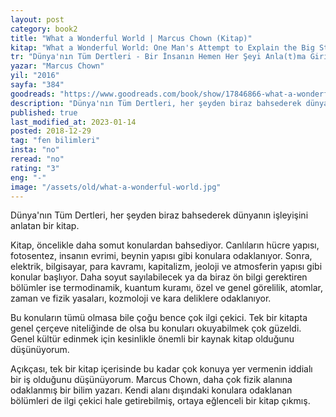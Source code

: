 ```yaml
---
layout: post  
category: book2  
title: "What a Wonderful World | Marcus Chown (Kitap)"  
kitap: "What a Wonderful World: One Man's Attempt to Explain the Big Stuff"  
tr: "Dünya'nın Tüm Dertleri - Bir İnsanın Hemen Her Şeyi Anla(t)ma Girişimi"  
yazar: "Marcus Chown"  
yil: "2016"  
sayfa: "384"  
goodreads: "https://www.goodreads.com/book/show/17846866-what-a-wonderful-world"
description: "Dünya'nın Tüm Dertleri, her şeyden biraz bahsederek dünyanın işleyişini anlatıyor. Yazar: Marcus Chown"
published: true
last_modified_at: 2023-01-14
posted: 2018-12-29
tag: "fen bilimleri"
insta: "no"
reread: "no"
rating: "3"
eng: "-"
image: "/assets/old/what-a-wonderful-world.jpg"
---
```


Dünya'nın Tüm Dertleri, her şeyden biraz bahsederek dünyanın işleyişini anlatan bir kitap. 

Kitap, öncelikle daha somut konulardan bahsediyor. Canlıların hücre yapısı, fotosentez, insanın evrimi, beynin yapısı gibi konulara odaklanıyor. Sonra, elektrik, bilgisayar, para kavramı, kapitalizm, jeoloji ve atmosferin yapısı gibi konular başlıyor. Daha soyut sayılabilecek ya da biraz ön bilgi gerektiren bölümler ise termodinamik, kuantum kuramı, özel ve genel görelilik, atomlar, zaman ve fizik yasaları, kozmoloji ve kara deliklere odaklanıyor.  
  
Bu konuların tümü olmasa bile çoğu bence çok ilgi çekici. Tek bir kitapta genel çerçeve niteliğinde de olsa bu konuları okuyabilmek çok güzeldi. Genel kültür edinmek için kesinlikle önemli bir kaynak kitap olduğunu düşünüyorum.  
  
Açıkçası, tek bir kitap içerisinde bu kadar çok konuya yer vermenin iddialı bir iş olduğunu düşünüyorum. Marcus Chown, daha çok fizik alanına odaklanmış bir bilim yazarı. Kendi alanı dışındaki konulara odaklanan bölümleri de ilgi çekici hale getirebilmiş, ortaya eğlenceli bir kitap çıkmış.  
 
